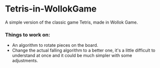 # Tetris-in-WollokGame
A simple version of the classic game Tetris, made in Wollok Game.

### Things to work on:
- An algorithm to rotate pieces on the board.
- Change the actual falling algorithm to a better one, it's a little difficult to understand at once
  and it could be much simpler with some adjustments.
